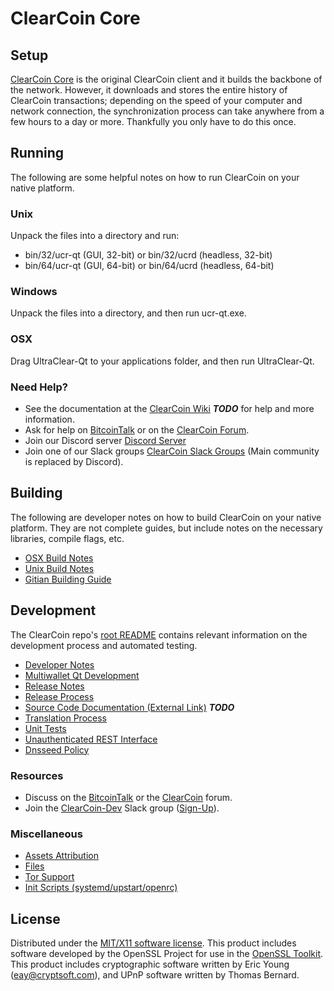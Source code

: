 ClearCoin Core
=====================

Setup
---------------------
[ClearCoin Core](http://clearnodes.com/wallet) is the original ClearCoin client and it builds the backbone of the network. However, it downloads and stores the entire history of ClearCoin transactions; depending on the speed of your computer and network connection, the synchronization process can take anywhere from a few hours to a day or more. Thankfully you only have to do this once.

Running
---------------------
The following are some helpful notes on how to run ClearCoin on your native platform.

### Unix

Unpack the files into a directory and run:

- bin/32/ucr-qt (GUI, 32-bit) or bin/32/ucrd (headless, 32-bit)
- bin/64/ucr-qt (GUI, 64-bit) or bin/64/ucrd (headless, 64-bit)

### Windows

Unpack the files into a directory, and then run ucr-qt.exe.

### OSX

Drag UltraClear-Qt to your applications folder, and then run UltraClear-Qt.

### Need Help?

* See the documentation at the [ClearCoin Wiki](https://en.bitcoin.it/wiki/Main_Page) ***TODO***
for help and more information.
* Ask for help on [BitcoinTalk](https://bitcointalk.org/index.php?topic=1262920.0) or on the [ClearCoin Forum](http://forum.clearnodes.com/).
* Join our Discord server [Discord Server](https://discord.clearnodes.com)
* Join one of our Slack groups [ClearCoin Slack Groups](https://clearnodes.com/slack-logins/) (Main community is replaced by Discord).

Building
---------------------
The following are developer notes on how to build ClearCoin on your native platform. They are not complete guides, but include notes on the necessary libraries, compile flags, etc.

- [OSX Build Notes](build-osx.md)
- [Unix Build Notes](build-unix.md)
- [Gitian Building Guide](gitian-building.md)

Development
---------------------
The ClearCoin repo's [root README](https://github.com/ClearNode/Clearcore-Project/blob/master/README.md) contains relevant information on the development process and automated testing.

- [Developer Notes](developer-notes.md)
- [Multiwallet Qt Development](multiwallet-qt.md)
- [Release Notes](release-notes.md)
- [Release Process](release-process.md)
- [Source Code Documentation (External Link)](https://dev.visucore.com/bitcoin/doxygen/) ***TODO***
- [Translation Process](translation_process.md)
- [Unit Tests](unit-tests.md)
- [Unauthenticated REST Interface](REST-interface.md)
- [Dnsseed Policy](dnsseed-policy.md)

### Resources

* Discuss on the [BitcoinTalk](https://bitcointalk.org/index.php?topic=1262920.0) or the [ClearCoin](http://forum.clearnodes.com/) forum.
* Join the [ClearCoin-Dev](https://ucr-dev.slack.com/) Slack group ([Sign-Up](https://ucr-dev.herokuapp.com/)).

### Miscellaneous
- [Assets Attribution](assets-attribution.md)
- [Files](files.md)
- [Tor Support](tor.md)
- [Init Scripts (systemd/upstart/openrc)](init.md)

License
---------------------
Distributed under the [MIT/X11 software license](http://www.opensource.org/licenses/mit-license.php).
This product includes software developed by the OpenSSL Project for use in the [OpenSSL Toolkit](https://www.openssl.org/). This product includes
cryptographic software written by Eric Young ([eay@cryptsoft.com](mailto:eay@cryptsoft.com)), and UPnP software written by Thomas Bernard.
